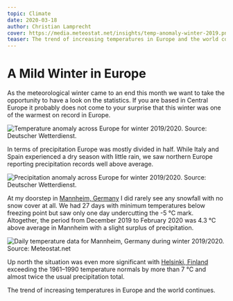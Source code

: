 ```yaml
---
topic: Climate
date: 2020-03-18
author: Christian Lamprecht
cover: https://media.meteostat.net/insights/temp-anomaly-winter-2019.png
teaser: The trend of increasing temperatures in Europe and the world continues.
---
```


# A Mild Winter in Europe

As the meteorological winter came to an end this month we want to take the opportunity to have a look on the statistics. If you are based in Central Europe it probably does not come to your surprise that this winter was one of the warmest on record in Europe.

![Temperature anomaly across Europe for winter 2019/2020. Source: Deutscher Wetterdienst.](https://media.meteostat.net/insights/2020/03/temp-anomaly-eu.png)

In terms of precipitation Europe was mostly divided in half. While Italy and Spain experienced a dry season with little rain, we saw northern Europe reporting precipitation records well above average.

![Precipitation anomaly across Europe for winter 2019/2020. Source: Deutscher Wetterdienst.](https://media.meteostat.net/insights/2020/03/prcp-anomaly-eu.png)

At my doorstep in [Mannheim, Germany](https://meteostat.net/en/station/10729?t=2019-12-01/2020-02-29) I did rarely see any snowfall with no snow cover at all. We had 27 days with minimum temperatures below freezing point but saw only one day undercutting the -5 °C mark. Altogether, the period from December 2019 to February 2020 was 4.3 °C above average in Mannheim with a slight surplus of precipitation.

![Daily temperature data for Mannheim, Germany during winter 2019/2020. Source: Meteostat.net](https://media.meteostat.net/insights/2020/03/winter-2019-mannheim.png)

Up north the situation was even more significant with [Helsinki, Finland](https://meteostat.net/en/station/02978?t=2019-12-01/2020-02-29) exceeding the 1961–1990 temperature normals by more than 7 °C and almost twice the usual precipitation total.

The trend of increasing temperatures in Europe and the world continues.
